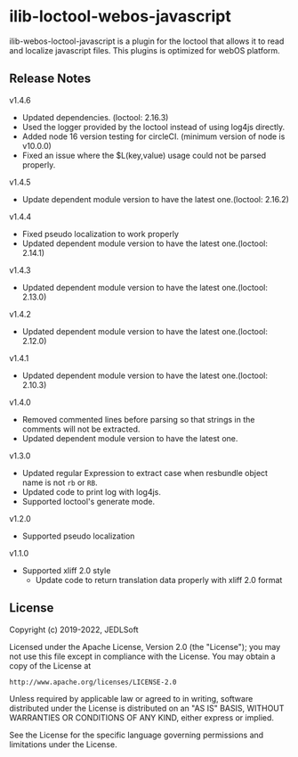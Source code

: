 # ilib-loctool-webos-javascript

ilib-webos-loctool-javascript is a plugin for the loctool that
allows it to read and localize javascript files. This plugins is optimized for webOS platform.

## Release Notes
v1.4.6
* Updated dependencies. (loctool: 2.16.3)
* Used the logger provided by the loctool instead of using log4js directly.
* Added node 16 version testing for circleCI. (minimum version of node is v10.0.0)
* Fixed an issue where the $L(key,value) usage could not be parsed properly.

v1.4.5
* Update dependent module version to have the latest one.(loctool: 2.16.2)

v1.4.4
* Fixed pseudo localization to work properly
* Updated dependent module version to have the latest one.(loctool: 2.14.1)

v1.4.3
* Updated dependent module version to have the latest one.(loctool: 2.13.0)

v1.4.2
* Updated dependent module version to have the latest one.(loctool: 2.12.0)

v1.4.1
* Updated dependent module version to have the latest one.(loctool: 2.10.3)

v1.4.0
* Removed commented lines before parsing so that strings in the comments will not be extracted.
* Updated dependent module version to have the latest one.

v1.3.0
* Updated regular Expression to extract case when resbundle object name is not `rb` or `RB`.
* Updated code to print log with log4js.
* Supported loctool's generate mode.

v1.2.0
* Supported pseudo localization

v1.1.0
* Supported xliff 2.0 style
   * Update code to return translation data properly with xliff 2.0 format


## License

Copyright (c) 2019-2022, JEDLSoft

Licensed under the Apache License, Version 2.0 (the "License");
you may not use this file except in compliance with the License.
You may obtain a copy of the License at

    http://www.apache.org/licenses/LICENSE-2.0

Unless required by applicable law or agreed to in writing, software
distributed under the License is distributed on an "AS IS" BASIS,
WITHOUT WARRANTIES OR CONDITIONS OF ANY KIND, either express or implied.

See the License for the specific language governing permissions and
limitations under the License.
